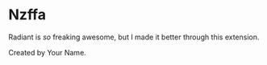 # Nzffa

Radiant is _so_ freaking awesome, but I made it better through this extension.

Created by Your Name. 